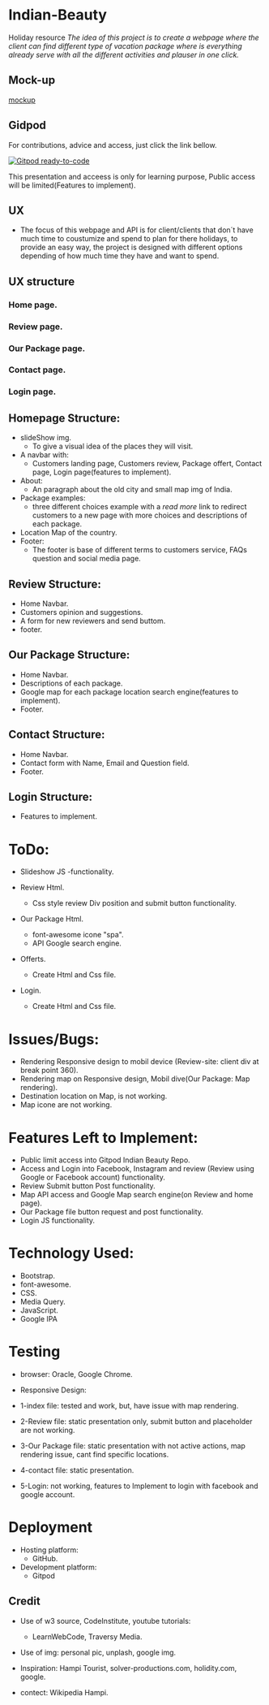 # Indian-Beauty
Holiday resource
*The idea of this project is to create a webpage where the client can find different type of vacation package where is everything already serve with all the different activities and plauser in one click.*

## Mock-up

[mockup](https://github.com/Dbyu85/Indian-Beauty/tree/master/assets/images/mockup)

## Gidpod
For contributions, advice and access, just click the link bellow.

[![Gitpod ready-to-code](https://img.shields.io/badge/Gitpod-ready--to--code-blue?logo=gitpod)](https://gitpod.io/#https://github.com/Dbyu85/Indian-Beauty)

This presentation and acceess is only for learning purpose, Public access will be limited(Features to implement).

## UX
* The focus of this webpage and API is for client/clients that don´t have much time to coustumize and spend to plan for there holidays, to provide an easy way, the project is designed with different options depending of how much time they have and want to spend.

## UX structure

### Home page.
### Review page.
### Our Package page.
### Contact page.
### Login page.


## Homepage Structure:

* slideShow img.
  - To give a visual idea of the places they will visit.
* A navbar with:
  - Customers landing page, Customers review, Package offert, Contact page, Login page(features to implement).
* About:
  - An paragraph about the old city and small map img of India.
* Package examples:
  - three different choices example with a *read more* link to redirect customers to a new page with more choices and descriptions of each package.
* Location Map of the country.
* Footer:
  - The footer is base of different terms to customers service, FAQs question and social media page.
  
## Review Structure:
  
  - Home Navbar.
  - Customers opinion and suggestions.
  - A form for new reviewers and send buttom. 
  - footer.
  
## Our Package Structure:
  
  - Home Navbar.
  - Descriptions of each package.
  - Google map for each package location search engine(features to implement).
  - Footer.
  
 ## Contact Structure:
 
  - Home Navbar.
  - Contact form with Name, Email and Question field.
  - Footer.
  
 
 ## Login Structure:
 
  - Features to implement.
  
# ToDo:

  - Slideshow JS
      -functionality.
      
  - Review Html.
      - Css style review Div position and submit button functionality.
  
  - Our Package Html.
       - font-awesome icone "spa".
       - API Google search engine.
       
   - Offerts.
      - Create Html and Css file.
       
   - Login.
      - Create Html and Css file.
     
 # Issues/Bugs:
  
  - Rendering Responsive design to mobil device (Review-site: client div at break point 360).
  - Rendering map on Responsive design, Mobil dive(Our Package: Map rendering).
  - Destination location on Map, is not working.
  - Map icone are not working.
  
# Features Left to Implement:

  - Public limit access into Gitpod Indian Beauty Repo.
  - Access and Login into Facebook, Instagram and review (Review using Google or Facebook account) functionality.
  - Review Submit button Post functionality.
  - Map API access and Google Map search engine(on Review and home page).
  - Our Package file button request and post functionality.
  - Login JS functionality.
  
 
# Technology Used:

* Bootstrap.
* font-awesome.
* CSS.
* Media Query.
* JavaScript.
* Google IPA

# Testing
* browser:
Oracle, Google Chrome.
* Responsive Design:

* 1-index file:
tested and work, but, have issue with map rendering.
* 2-Review file:
static presentation only, submit button and placeholder are not working.
* 3-Our Package file: 
static presentation with not active actions, map rendering issue, cant find specific locations.
* 4-contact file:
static presentation.
* 5-Login:
not working, features to Implement to login with facebook and google account.

# Deployment

* Hosting platform:
  - GitHub.
* Development platform:
  - Gitpod
   
## Credit

* Use of w3 source, CodeInstitute, youtube tutorials:
  - LearnWebCode, Traversy Media.

* Use of img: personal pic, unplash, google img.

* Inspiration: Hampi Tourist, solver-productions.com, holidity.com, google.

* contect: Wikipedia Hampi.
